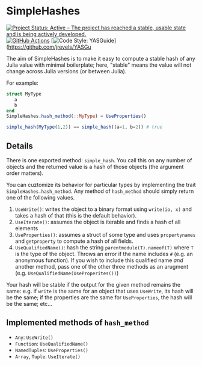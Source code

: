 # SimpleHashes

[![Project Status: Active – The project has reached a stable, usable state and is being actively developed.](https://www.repostatus.org/badges/latest/active.svg)](https://www.repostatus.org/#active)
 [![GitHub Actions](https://github.com/beacon-biosignals/SimpleHashes.jl/workflows/CI/badge.svg)](https://github.com/beacon-biosignals/SimpleHashes.jl/actions/workflows/ci.yml)
[![Code Style: YASGuide](https://img.shields.io/badge/code%20style-yas-violet.svg)](https://github.com/jrevels/YASGu


The aim of SimpleHashes is to make it easy to compute a stable hash of any Julia
value with minimal boilerplate; here, "stable" means the value will not change
across Julia versions (or between Julia).

For example:


```julia
struct MyType
   a
   b
end
SimpleHashes.hash_method(::MyType) = UseProperties()

simple_hash(MyType(1,2)) == simple_hash((a=1, b=2)) # true
```

## Details

There is one exported method: `simple_hash`. You call this on any number of
objects and the returned value is a hash of those objects (the argument order
matters).

You can cuztomize its behavior for particular types by implementing the trait
`SimpleHashes.hash_method`. Any method of `hash_method` should simply return one of the following values.

1. `UseWrite()`: writes the object to a binary format using `write(io, x)` and
   takes a hash of that (this is the default behavior).
2. `UseIterate()`: assumes the object is iterable and finds a hash of all
   elements
3. `UseProperties()`: assumes a struct of some type and uses `propertynames` and
   `getproperty` to compute a hash of all fields.
4. `UseQualifiedName()`: hash the string `parentmodule(T).nameof(T)` where `T`
   is the type of the object. Throws an error if the name includes `#` (e.g. an
   anonymous function). If you wish to include this qualified name *and* another
   method, pass one of the other three methods as an arugment (e.g.
   `UseQualifiedName(UseProperites())`)

Your hash will be stable if the output for the given method remains the same: e.g. if `write` is the same for an object that uses `UseWrite`, its hash will be the same; if the properties are the same for `UseProperties`, the hash will be the same; etc...

## Implemented methods of `hash_method`

- `Any`: `UseWrite()`
- `Function`: `UseQualifiedName()`
- `NamedTuples`: `UseProperties()` 
- `Array`, `Tuple`: `UseIterate()`
